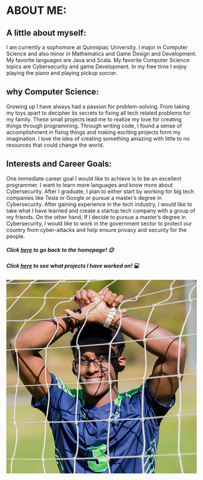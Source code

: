 # ABOUT ME:
## A little about myself:
I am currently a sophomore at Quinnipiac University. I major in Computer Science and also minor in Mathematics and Game Design and Development. My favorite languages are Java and Scala. My favorite Computer Science topics are Cybersecurity and game Development. In my free time I enjoy playing the piano and playing pickup soccer.

## why Computer Science:
Growing up I have always had a passion for problem-solving. From taking my toys apart to decipher its secrets to fixing all tech related problems for my family. These small projects lead me to realize my love for creating things through programming. Through writing code, I found a sense of accomplishment in fixing things and making exciting projects form my imagination. I love the idea of creating something amazing with little to no resources that could change the world.

## Interests and Career Goals:
One immediate career goal I would like to achieve is to be an excellent programmer. I want to learn more languages and know more about Cybersecurity. After I graduate, I plan to either start by working for big tech companies like Tesla or Google or pursue a master’s degree in Cybersecurity. After gaining experience in the tech industry, I would like to take what I have learned and create a startup tech company with a group of my friends. On the other hand, If I decide to pursue a master’s degree in Cybersecurity, I would like to work in the government sector to protect our country from cyber-attacks and help ensure privacy and security for the people.


##### Click [here](./index.md) to go back to the homepage! 	:wink:

##### Click [here](./projects.md) to see what projects I have worked on!   :computer:

![profile](./assets/profile.jpg)
